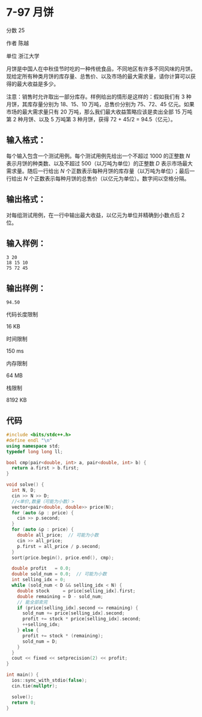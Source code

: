 # **7-97 月饼**

分数 25

作者 陈越

单位 浙江大学

月饼是中国人在中秋佳节时吃的一种传统食品，不同地区有许多不同风味的月饼。现给定所有种类月饼的库存量、总售价、以及市场的最大需求量，请你计算可以获得的最大收益是多少。

注意：销售时允许取出一部分库存。样例给出的情形是这样的：假如我们有 3 种月饼，其库存量分别为 18、15、10 万吨，总售价分别为 75、72、45 亿元。如果市场的最大需求量只有 20 万吨，那么我们最大收益策略应该是卖出全部 15 万吨第 2 种月饼、以及 5 万吨第 3 种月饼，获得 72 + 45/2 = 94.5（亿元）。

## 输入格式：

每个输入包含一个测试用例。每个测试用例先给出一个不超过 1000 的正整数 *N* 表示月饼的种类数、以及不超过 500（以万吨为单位）的正整数 *D* 表示市场最大需求量。随后一行给出 *N* 个正数表示每种月饼的库存量（以万吨为单位）；最后一行给出 *N* 个正数表示每种月饼的总售价（以亿元为单位）。数字间以空格分隔。

## 输出格式：

对每组测试用例，在一行中输出最大收益，以亿元为单位并精确到小数点后 2 位。

## 输入样例：

```in
3 20
18 15 10
75 72 45
```

## 输出样例：

```out
94.50
```

代码长度限制

16 KB

时间限制

150 ms

内存限制

64 MB

栈限制

8192 KB

## 代码

```cpp
#include <bits/stdc++.h>
#define endl "\n"
using namespace std;
typedef long long ll;

bool cmp(pair<double, int> a, pair<double, int> b) {
  return a.first > b.first;
}

void solve() {
  int N, D;
  cin >> N >> D;
  //<单价,数量（可能为小数）>
  vector<pair<double, double>> price(N);
  for (auto &p : price) {
    cin >> p.second;
  }
  for (auto &p : price) {
    double all_price;  // 可能为小数
    cin >> all_price;
    p.first = all_price / p.second;
  }
  sort(price.begin(), price.end(), cmp);

  double profit   = 0.0;
  double sold_num = 0.0;  // 可能为小数
  int selling_idx = 0;
  while (sold_num < D && selling_idx < N) {
    double stock     = price[selling_idx].first;
    double remaining = D - sold_num;
    // 能全部卖完
    if (price[selling_idx].second <= remaining) {
      sold_num += price[selling_idx].second;
      profit += stock * price[selling_idx].second;
      ++selling_idx;
    } else {
      profit += stock * (remaining);
      sold_num = D;
    }
  }
  cout << fixed << setprecision(2) << profit;
}

int main() {
  ios::sync_with_stdio(false);
  cin.tie(nullptr);

  solve();
  return 0;
}
```

